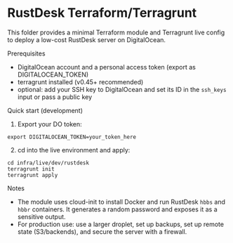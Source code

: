 RustDesk Terraform/Terragrunt
=============================

This folder provides a minimal Terraform module and Terragrunt live config to deploy a low-cost RustDesk server on DigitalOcean.

Prerequisites
 - DigitalOcean account and a personal access token (export as DIGITALOCEAN_TOKEN)
 - terragrunt installed (v0.45+ recommended)
 - optional: add your SSH key to DigitalOcean and set its ID in the `ssh_keys` input or pass a public key

Quick start (development)

1. Export your DO token:

```
export DIGITALOCEAN_TOKEN=your_token_here
```

2. cd into the live environment and apply:

```
cd infra/live/dev/rustdesk
terragrunt init
terragrunt apply
```

Notes
- The module uses cloud-init to install Docker and run RustDesk `hbbs` and `hbbr` containers. It generates a random password and exposes it as a sensitive output.
- For production use: use a larger droplet, set up backups, set up remote state (S3/backends), and secure the server with a firewall.
